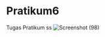 # Pratikum6
Tugas Pratikum
ss
![Screenshot (98)](https://user-images.githubusercontent.com/92711595/145772426-082196f7-ccdd-4bc2-b782-a7cf4ad4117f.png)
